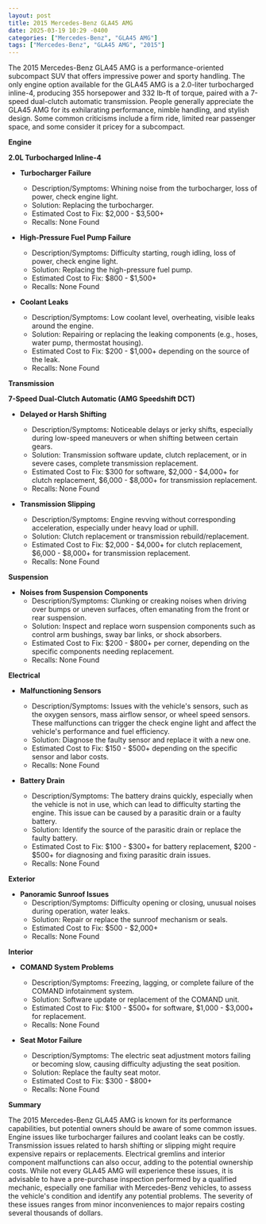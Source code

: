 ```yaml
---
layout: post
title: 2015 Mercedes-Benz GLA45 AMG
date: 2025-03-19 10:29 -0400
categories: ["Mercedes-Benz", "GLA45 AMG"]
tags: ["Mercedes-Benz", "GLA45 AMG", "2015"]
---
```

The 2015 Mercedes-Benz GLA45 AMG is a performance-oriented subcompact SUV that offers impressive power and sporty handling. The only engine option available for the GLA45 AMG is a 2.0-liter turbocharged inline-4, producing 355 horsepower and 332 lb-ft of torque, paired with a 7-speed dual-clutch automatic transmission. People generally appreciate the GLA45 AMG for its exhilarating performance, nimble handling, and stylish design. Some common criticisms include a firm ride, limited rear passenger space, and some consider it pricey for a subcompact.

**Engine**

**2.0L Turbocharged Inline-4**
*   **Turbocharger Failure**
    *   Description/Symptoms: Whining noise from the turbocharger, loss of power, check engine light.
    *   Solution: Replacing the turbocharger.
    *   Estimated Cost to Fix: $2,000 - $3,500+
    *   Recalls: None Found

*   **High-Pressure Fuel Pump Failure**
    *   Description/Symptoms: Difficulty starting, rough idling, loss of power, check engine light.
    *   Solution: Replacing the high-pressure fuel pump.
    *   Estimated Cost to Fix: $800 - $1,500+
    *   Recalls: None Found

*   **Coolant Leaks**
    *   Description/Symptoms: Low coolant level, overheating, visible leaks around the engine.
    *   Solution: Repairing or replacing the leaking components (e.g., hoses, water pump, thermostat housing).
    *   Estimated Cost to Fix: $200 - $1,000+ depending on the source of the leak.
    *   Recalls: None Found

**Transmission**

**7-Speed Dual-Clutch Automatic (AMG Speedshift DCT)**

*   **Delayed or Harsh Shifting**
    *   Description/Symptoms: Noticeable delays or jerky shifts, especially during low-speed maneuvers or when shifting between certain gears.
    *   Solution: Transmission software update, clutch replacement, or in severe cases, complete transmission replacement.
    *   Estimated Cost to Fix: $300 for software, $2,000 - $4,000+ for clutch replacement, $6,000 - $8,000+ for transmission replacement.
    *   Recalls: None Found

*   **Transmission Slipping**
    *   Description/Symptoms: Engine revving without corresponding acceleration, especially under heavy load or uphill.
    *   Solution: Clutch replacement or transmission rebuild/replacement.
    *   Estimated Cost to Fix: $2,000 - $4,000+ for clutch replacement, $6,000 - $8,000+ for transmission replacement.
    *   Recalls: None Found

**Suspension**

*   **Noises from Suspension Components**
    *   Description/Symptoms: Clunking or creaking noises when driving over bumps or uneven surfaces, often emanating from the front or rear suspension.
    *   Solution: Inspect and replace worn suspension components such as control arm bushings, sway bar links, or shock absorbers.
    *   Estimated Cost to Fix: $200 - $800+ per corner, depending on the specific components needing replacement.
    *   Recalls: None Found

**Electrical**

*   **Malfunctioning Sensors**
    *   Description/Symptoms: Issues with the vehicle's sensors, such as the oxygen sensors, mass airflow sensor, or wheel speed sensors. These malfunctions can trigger the check engine light and affect the vehicle's performance and fuel efficiency.
    *   Solution: Diagnose the faulty sensor and replace it with a new one.
    *   Estimated Cost to Fix: $150 - $500+ depending on the specific sensor and labor costs.
    *   Recalls: None Found

*   **Battery Drain**
    *   Description/Symptoms: The battery drains quickly, especially when the vehicle is not in use, which can lead to difficulty starting the engine. This issue can be caused by a parasitic drain or a faulty battery.
    *   Solution: Identify the source of the parasitic drain or replace the faulty battery.
    *   Estimated Cost to Fix: $100 - $300+ for battery replacement, $200 - $500+ for diagnosing and fixing parasitic drain issues.
    *   Recalls: None Found

**Exterior**

*   **Panoramic Sunroof Issues**
    *   Description/Symptoms: Difficulty opening or closing, unusual noises during operation, water leaks.
    *   Solution: Repair or replace the sunroof mechanism or seals.
    *   Estimated Cost to Fix: $500 - $2,000+
    *   Recalls: None Found

**Interior**

*   **COMAND System Problems**
    *   Description/Symptoms: Freezing, lagging, or complete failure of the COMAND infotainment system.
    *   Solution: Software update or replacement of the COMAND unit.
    *   Estimated Cost to Fix: $100 - $500+ for software, $1,000 - $3,000+ for replacement.
    *   Recalls: None Found

*   **Seat Motor Failure**
    *   Description/Symptoms: The electric seat adjustment motors failing or becoming slow, causing difficulty adjusting the seat position.
    *   Solution: Replace the faulty seat motor.
    *   Estimated Cost to Fix: $300 - $800+
    *   Recalls: None Found

**Summary**

The 2015 Mercedes-Benz GLA45 AMG is known for its performance capabilities, but potential owners should be aware of some common issues. Engine issues like turbocharger failures and coolant leaks can be costly. Transmission issues related to harsh shifting or slipping might require expensive repairs or replacements. Electrical gremlins and interior component malfunctions can also occur, adding to the potential ownership costs. While not every GLA45 AMG will experience these issues, it is advisable to have a pre-purchase inspection performed by a qualified mechanic, especially one familiar with Mercedes-Benz vehicles, to assess the vehicle's condition and identify any potential problems. The severity of these issues ranges from minor inconveniences to major repairs costing several thousands of dollars.

